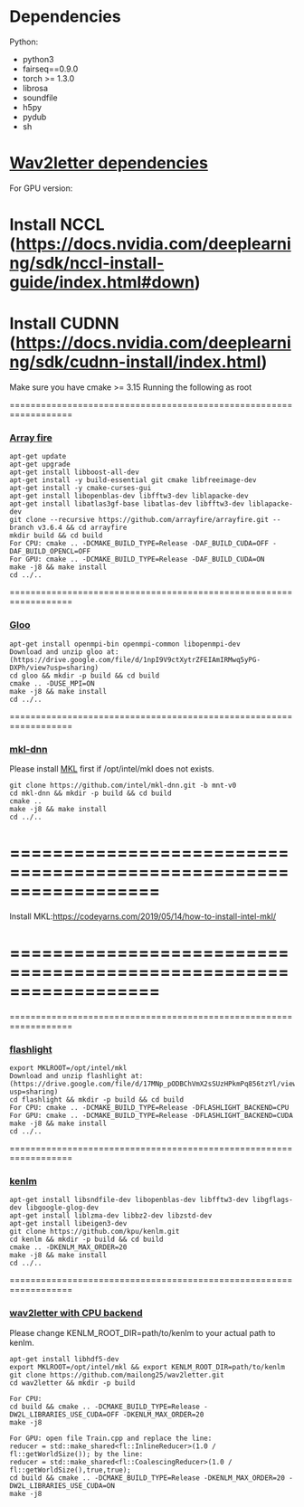 # Dependencies

Python:
 - python3
 - fairseq==0.9.0
 - torch >= 1.3.0
 - librosa
 - soundfile
 - h5py
 - pydub
 - sh
 
# [Wav2letter dependencies](https://github.com/facebookresearch/wav2letter/wiki/Dependencies)

For GPU version:
# Install NCCL (https://docs.nvidia.com/deeplearning/sdk/nccl-install-guide/index.html#down)
# Install CUDNN (https://docs.nvidia.com/deeplearning/sdk/cudnn-install/index.html)

Make sure you have cmake >= 3.15
Running the following as root

==================================================================
### [Array fire](https://github.com/arrayfire/arrayfire/wiki/Build-Instructions-for-Linux)
```
apt-get update
apt-get upgrade
apt-get install libboost-all-dev
apt-get install -y build-essential git cmake libfreeimage-dev
apt-get install -y cmake-curses-gui
apt-get install libopenblas-dev libfftw3-dev liblapacke-dev
apt-get install libatlas3gf-base libatlas-dev libfftw3-dev liblapacke-dev
git clone --recursive https://github.com/arrayfire/arrayfire.git --branch v3.6.4 && cd arrayfire
mkdir build && cd build
For CPU: cmake .. -DCMAKE_BUILD_TYPE=Release -DAF_BUILD_CUDA=OFF -DAF_BUILD_OPENCL=OFF
For GPU: cmake .. -DCMAKE_BUILD_TYPE=Release -DAF_BUILD_CUDA=ON
make -j8 && make install
cd ../..
```

==================================================================
### [Gloo](https://github.com/facebookincubator/gloo.git)
```
apt-get install openmpi-bin openmpi-common libopenmpi-dev
Download and unzip gloo at: (https://drive.google.com/file/d/1npI9V9ctXytrZFEIAmIRMwq5yPG-DXPh/view?usp=sharing)
cd gloo && mkdir -p build && cd build
cmake .. -DUSE_MPI=ON
make -j8 && make install
cd ../..
```

==================================================================
### [mkl-dnn](https://github.com/intel/mkl-dnn)

Please install [MKL](https://software.intel.com/en-us/articles/intel-math-kernel-library-intel-mkl-2018-install-guide) first if /opt/intel/mkl does not exists.
```
git clone https://github.com/intel/mkl-dnn.git -b mnt-v0
cd mkl-dnn && mkdir -p build && cd build
cmake .. 
make -j8 && make install
cd ../..
```

# ==================================================================
Install MKL:https://codeyarns.com/2019/05/14/how-to-install-intel-mkl/
# ==================================================================

==================================================================
### [flashlight](https://github.com/facebookresearch/flashlight.git)
```
export MKLROOT=/opt/intel/mkl
Download and unzip flashlight at: (https://drive.google.com/file/d/17MNp_pODBChVmX2sSUzHPkmPq856tzYl/view?usp=sharing)
cd flashlight && mkdir -p build && cd build
For CPU: cmake .. -DCMAKE_BUILD_TYPE=Release -DFLASHLIGHT_BACKEND=CPU
For GPU: cmake .. -DCMAKE_BUILD_TYPE=Release -DFLASHLIGHT_BACKEND=CUDA
make -j8 && make install
cd ../..
```

==================================================================
### [kenlm](https://github.com/kpu/kenlm)
```
apt-get install libsndfile-dev libopenblas-dev libfftw3-dev libgflags-dev libgoogle-glog-dev
apt-get install liblzma-dev libbz2-dev libzstd-dev
apt-get install libeigen3-dev
git clone https://github.com/kpu/kenlm.git
cd kenlm && mkdir -p build && cd build
cmake .. -DKENLM_MAX_ORDER=20
make -j8 && make install
cd ../..
```

==================================================================
### [wav2letter with CPU backend](https://github.com/maltium/wav2letter/tree/feature/loading-from-hdf5)

Please change KENLM_ROOT_DIR=path/to/kenlm to your actual path to kenlm.
```
apt-get install libhdf5-dev
export MKLROOT=/opt/intel/mkl && export KENLM_ROOT_DIR=path/to/kenlm
git clone https://github.com/mailong25/wav2letter.git
cd wav2letter && mkdir -p build

For CPU: 
cd build && cmake .. -DCMAKE_BUILD_TYPE=Release -DW2L_LIBRARIES_USE_CUDA=OFF -DKENLM_MAX_ORDER=20
make -j8

For GPU: open file Train.cpp and replace the line:
reducer = std::make_shared<fl::InlineReducer>(1.0 / fl::getWorldSize()); by the line: 
reducer = std::make_shared<fl::CoalescingReducer>(1.0 / fl::getWorldSize(),true,true);
cd build && cmake .. -DCMAKE_BUILD_TYPE=Release -DKENLM_MAX_ORDER=20 -DW2L_LIBRARIES_USE_CUDA=ON
make -j8
```
